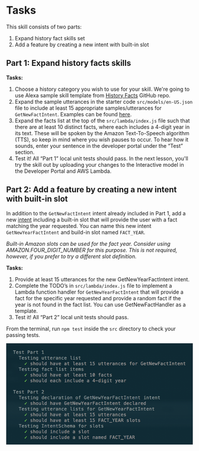 # Tasks
This skill consists of two parts:

1. Expand history fact skills set
2. Add a feature by creating a new intent with built-in slot

## Part 1: Expand history facts skills
**Tasks:**

1. Choose a history category you wish to use for your skill. We're going to use Alexa sample skill template from [History Facts](https://github.com/alexa/skill-sample-nodejs-fact) GitHub repo.
2. Expand the sample utterances in the starter code `src/models/en-US.json` file to include at least 15 appropriate samples/utterances for `GetNewFactIntent`. Examples can be found [here](https://github.com/alexa/skill-sample-nodejs-fact/blob/en-US/models/en-US.json).
3. Expand the facts list at the top of the `src/lambda/index.js` file such that there are at least 10 distinct facts, where each includes a 4-digit year in its text. These will be spoken by the Amazon Text-To-Speech algorithm (TTS), so keep in mind where you wish pauses to occur. To hear how it sounds, enter your sentence in the developer portal under the “Test” section.
4. Test it! All “Part 1” local unit tests should pass. In the next lesson, you'll try the skill out by uploading your changes to the Interactive model in the Developer Portal and AWS Lambda.

## Part 2: Add a feature by creating a new intent with built-in slot
In addition to the `GetNewFactIntent` intent already included in Part 1, add a new [intent](https://developer.amazon.com/docs/custom-skills/create-the-interaction-model-for-your-skill.html#intents-and-slots) including a built-in slot that will provide the user with a fact matching the year requested. You can name this new intent `GetNewYearFactIntent` and build-in slot named `FACT_YEAR`.

*Built-in Amazon slots can be used for the fact year. Consider using AMAZON.FOUR_DIGIT_NUMBER for this purpose. This is not required, however, if you prefer to try a different slot definition.*

**Tasks:**

1. Provide at least 15 utterances for the new GetNewYearFactIntent intent.
2. Complete the TODO’s in `src/lambda/index.js` file to implement a Lambda function handler for `GetNewYearFactIntent` that will provide a fact for the specific year requested and provide a random fact if the year is not found in the fact list. You can use GetNewFactHandler as a template.
3. Test it! All “Part 2” local unit tests should pass.

From the terminal, run `npm test` inside the `src` directory to check your passing tests.

![](npm-test-ok.png)